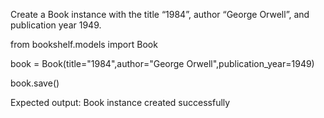  Create a Book instance with the title “1984”, author “George Orwell”, and publication year 1949.

 from bookshelf.models import Book

 book = Book(title="1984",author="George Orwell",publication_year=1949)

book.save()

Expected output: Book instance created successfully